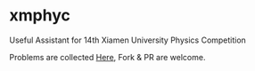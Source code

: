 # xmphyc
Useful Assistant for 14th Xiamen University Physics Competition

Problems are collected [Here](./probs.md), Fork & PR are welcome.
